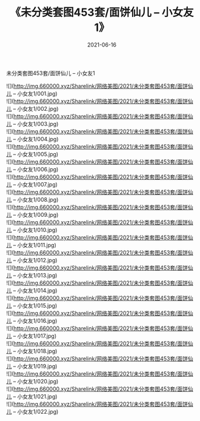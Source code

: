 ﻿---
layout: post
title:  《未分类套图453套/面饼仙儿 – 小女友1》
date:   2021-06-16
img: http://img.660000.xyz/Sharelink/网络美图/2021/未分类套图453套/面饼仙儿 – 小女友1/000.jpg
categories: [美女, 清纯, 唯美]
---

未分类套图453套/面饼仙儿 – 小女友1

 ![](http://img.660000.xyz/Sharelink/网络美图/2021/未分类套图453套/面饼仙儿 – 小女友1/001.jpg) <br>![](http://img.660000.xyz/Sharelink/网络美图/2021/未分类套图453套/面饼仙儿 – 小女友1/002.jpg) <br>![](http://img.660000.xyz/Sharelink/网络美图/2021/未分类套图453套/面饼仙儿 – 小女友1/003.jpg) <br>![](http://img.660000.xyz/Sharelink/网络美图/2021/未分类套图453套/面饼仙儿 – 小女友1/004.jpg) <br>![](http://img.660000.xyz/Sharelink/网络美图/2021/未分类套图453套/面饼仙儿 – 小女友1/005.jpg) <br>![](http://img.660000.xyz/Sharelink/网络美图/2021/未分类套图453套/面饼仙儿 – 小女友1/006.jpg) <br>![](http://img.660000.xyz/Sharelink/网络美图/2021/未分类套图453套/面饼仙儿 – 小女友1/007.jpg) <br>![](http://img.660000.xyz/Sharelink/网络美图/2021/未分类套图453套/面饼仙儿 – 小女友1/008.jpg) <br>![](http://img.660000.xyz/Sharelink/网络美图/2021/未分类套图453套/面饼仙儿 – 小女友1/009.jpg) <br>![](http://img.660000.xyz/Sharelink/网络美图/2021/未分类套图453套/面饼仙儿 – 小女友1/010.jpg) <br>![](http://img.660000.xyz/Sharelink/网络美图/2021/未分类套图453套/面饼仙儿 – 小女友1/011.jpg) <br>![](http://img.660000.xyz/Sharelink/网络美图/2021/未分类套图453套/面饼仙儿 – 小女友1/012.jpg) <br>![](http://img.660000.xyz/Sharelink/网络美图/2021/未分类套图453套/面饼仙儿 – 小女友1/013.jpg) <br>![](http://img.660000.xyz/Sharelink/网络美图/2021/未分类套图453套/面饼仙儿 – 小女友1/014.jpg) <br>![](http://img.660000.xyz/Sharelink/网络美图/2021/未分类套图453套/面饼仙儿 – 小女友1/015.jpg) <br>![](http://img.660000.xyz/Sharelink/网络美图/2021/未分类套图453套/面饼仙儿 – 小女友1/016.jpg) <br>![](http://img.660000.xyz/Sharelink/网络美图/2021/未分类套图453套/面饼仙儿 – 小女友1/017.jpg) <br>![](http://img.660000.xyz/Sharelink/网络美图/2021/未分类套图453套/面饼仙儿 – 小女友1/018.jpg) <br>![](http://img.660000.xyz/Sharelink/网络美图/2021/未分类套图453套/面饼仙儿 – 小女友1/019.jpg) <br>![](http://img.660000.xyz/Sharelink/网络美图/2021/未分类套图453套/面饼仙儿 – 小女友1/020.jpg) <br>![](http://img.660000.xyz/Sharelink/网络美图/2021/未分类套图453套/面饼仙儿 – 小女友1/021.jpg) <br>![](http://img.660000.xyz/Sharelink/网络美图/2021/未分类套图453套/面饼仙儿 – 小女友1/022.jpg) <br>